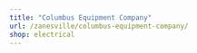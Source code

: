 ```yaml
---
title: "Columbus Equipment Company"
url: /zanesville/columbus-equipment-company/
shop: electrical
---
```

